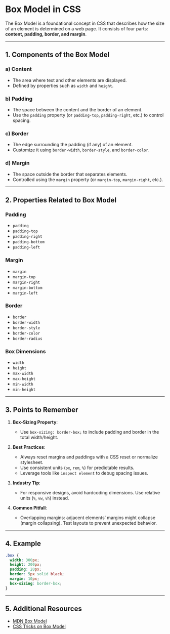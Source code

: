 # Box Model in CSS

The Box Model is a foundational concept in CSS that describes how the size of an element is determined on a web page. It consists of four parts: **content, padding, border, and margin**.

---

## 1. Components of the Box Model

### a) Content

- The area where text and other elements are displayed.
- Defined by properties such as `width` and `height`.

### b) Padding

- The space between the content and the border of an element.
- Use the `padding` property (or `padding-top`, `padding-right`, etc.) to control spacing.

### c) Border

- The edge surrounding the padding (if any) of an element.
- Customize it using `border-width`, `border-style`, and `border-color`.

### d) Margin

- The space outside the border that separates elements.
- Controlled using the `margin` property (or `margin-top`, `margin-right`, etc.).

---

## 2. Properties Related to Box Model

### Padding

- `padding`
- `padding-top`
- `padding-right`
- `padding-bottom`
- `padding-left`

### Margin

- `margin`
- `margin-top`
- `margin-right`
- `margin-bottom`
- `margin-left`

### Border

- `border`
- `border-width`
- `border-style`
- `border-color`
- `border-radius`

### Box Dimensions

- `width`
- `height`
- `max-width`
- `max-height`
- `min-width`
- `min-height`

---

## 3. Points to Remember

1. **Box-Sizing Property**:

   - Use `box-sizing: border-box;` to include padding and border in the total width/height.

2. **Best Practices**:

   - Always reset margins and paddings with a CSS reset or normalize stylesheet.
   - Use consistent units (`px`, `rem`, `%`) for predictable results.
   - Leverage tools like `inspect element` to debug spacing issues.

3. **Industry Tip**:

   - For responsive designs, avoid hardcoding dimensions. Use relative units (`%`, `vw`, `vh`) instead.

4. **Common Pitfall**:
   - Overlapping margins: adjacent elements’ margins might collapse (margin collapsing). Test layouts to prevent unexpected behavior.

---

## 4. Example

```css
.box {
  width: 300px;
  height: 200px;
  padding: 20px;
  border: 5px solid black;
  margin: 10px;
  box-sizing: border-box;
}
```

---

## 5. Additional Resources

- [MDN Box Model](https://developer.mozilla.org/en-US/docs/Web/CSS/CSS_Box_Model)
- [CSS Tricks on Box Model](https://css-tricks.com/box-sizing/)
